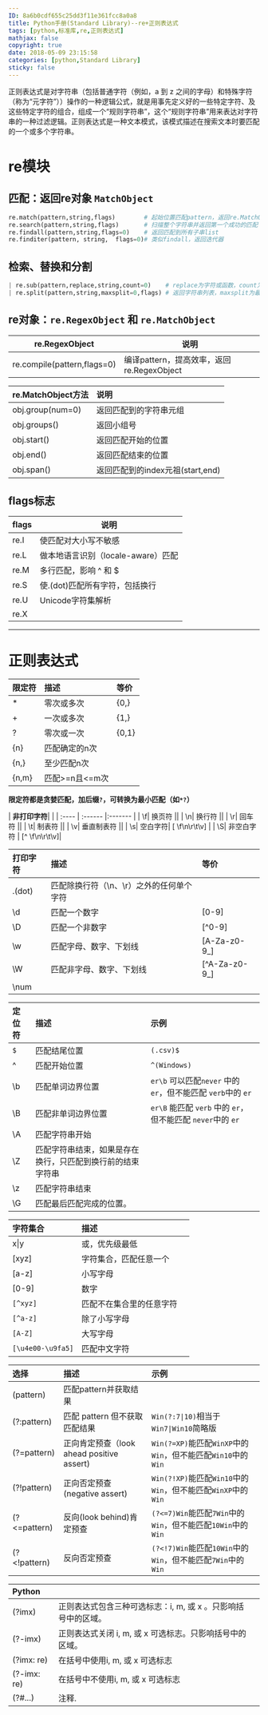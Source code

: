 ```yaml
---
ID: 8a6b0cdf655c25dd3f11e361fcc8a0a8
title: Python手册(Standard Library)--re+正则表达式
tags: [python,标准库,re,正则表达式]
mathjax: false
copyright: true
date: 2018-05-09 23:15:58
categories: [python,Standard Library]
sticky: false
---
```

正则表达式是对字符串（包括普通字符（例如，a 到 z 之间的字母）和特殊字符（称为“元字符”））操作的一种逻辑公式，就是用事先定义好的一些特定字符、及这些特定字符的组合，组成一个“规则字符串”，这个“规则字符串”用来表达对字符串的一种过滤逻辑。正则表达式是一种文本模式，该模式描述在搜索文本时要匹配的一个或多个字符串。


<!-- more -->

# re模块


## 匹配：返回re对象 `MatchObject`

```python 
re.match(pattern,string,flags)        # 起始位置匹配pattern，返回re.MatchObject  
re.search(pattern,string,flags)       # 扫描整个字符串并返回第一个成功的匹配  
re.findall(pattern,string,flags=0)    # 返回匹配到所有子串list 
re.finditer(pattern, string,  flags=0)# 类似findall，返回迭代器  
```


## 检索、替换和分割

```python 
| re.sub(pattern,replace,string,count=0)    # replace为字符或函数，count为替换的次数
| re.split(pattern,string,maxsplit=0,flags) # 返回字符串列表，maxsplit为最大分割次数|
```

## re对象：`re.RegexObject` 和 `re.MatchObject`

| re.RegexObject|说明|
| ------------- | ------------- |
| re.compile(pattern,flags=0) | 编译pattern，提高效率，返回re.RegexObject |

| re.MatchObject方法|说明|
| :------------- | :------------- |
| obj.group(num=0) | 返回匹配到的字符串元组|
| obj.groups()  | 返回小组号|
| obj.start()| 返回匹配开始的位置  |
| obj.end()  | 返回匹配结束的位置  |
| obj.span() | 返回匹配到的index元祖(start,end)  |


 ## flags标志

| flags |说明|
| ------------- | ------------- |
| re.I | 使匹配对大小写不敏感 |
| re.L | 做本地语言识别（locale-aware）匹配|
| re.M | 多行匹配，影响 ^ 和 $ |
| re.S | 使.(dot)匹配所有字符，包括换行  |
| re.U | Unicode字符集解析  |
| re.X ||

----------


# 正则表达式

| 限定符  | 描述  | 等价|
| :---- | :------ |:------- |
| * | 零次或多次  | {0,} |
| + | 一次或多次  | {1,} |
| ? | 零次或一次  | {0,1}|
| {n}  | 匹配确定的n次||
| {n,} | 至少匹配n次 ||
| {n,m}| 匹配>=n且<=m次||

**限定符都是贪婪匹配，加后缀`?`，可转换为最小匹配（如`*?`）** 

| **非打印字符**|  |
| :---- | :------ |:------- |
| \f| 换页符 ||
| \n| 换行符 ||
| \r| 回车符 ||
| \t| 制表符 ||
| \v| 垂直制表符  ||
| \s| 空白字符| [ \f\n\r\t\v] |
| \S| 非空白字符  | [^ \f\n\r\t\v]|

| **打印字符** | 描述  | 等价|
| :---- | :------ |:------- |
| .(dot)  | 匹配除换行符（\n、\r）之外的任何单个字符||
| \d| 匹配一个数字 | [0-9]|
| \D| 匹配一个非数字| [^0-9]  |
| \w| 匹配字母、数字、下划线  | [A-Za-z0-9_]  |
| \W| 匹配非字母、数字、下划线 | [^A-Za-z0-9_] |
| \num |  ||


| **定位符**  | 描述  | 示例|
| :---- | :------ |:------- |
| `$` | 匹配结尾位置 | `(.csv)$` |
| ^ | 匹配开始位置 | `^(Windows)` |
| \b| 匹配单词边界位置  | `er\b` 可以匹配`never` 中的 `er`，但不能匹配 `verb`中的 `er` |
| \B| 匹配非单词边界位置 | `er\B` 能匹配 `verb` 中的 `er`，但不能匹配 `never`中的 `er` |
| \A| 匹配字符串开始||
| \Z| 匹配字符串结束，如果是存在换行，只匹配到换行前的结束字符串  ||
| \z| 匹配字符串结束||
| \G| 匹配最后匹配完成的位置。 ||

| **字符集合** | 描述  ||
| :---- | :------ |:------- |
| x\|y | 或，优先级最低||
| [xyz]| 字符集合，匹配任意一个  ||
| [a-z]| 小写字母||
| [0-9]| 数字  ||
| `[^xyz] ` | 匹配不在集合里的任意字符 ||
| `[^a-z]`  | 除了小写字母 ||
| `[A-Z]`| 大写字母||
|`[\u4e00-\u9fa5]`|  匹配中文字符

| **选择**| 描述  | 示例|
| :---- | :------ |:------- |
| (pattern)  | 匹配pattern并获取结果  ||
| (?:pattern)| 匹配 pattern 但不获取匹配结果| `Win(?:7\|10)`相当于`Win7\|Win10`简略版  |
| (?=pattern)| 正向肯定预查（look ahead positive assert)| `Win(?=XP)`能匹配`WinXP`中的`Win`，但不能匹配`Win10`中的`Win` |
| (?!pattern)| 正向否定预查(negative assert)  | `Win(?!XP)`能匹配`Win10`中的`Win`，但不能匹配`WinXP`中的`Win`|
| (?<=pattern)  | 反向(look behind)肯定预查| `(?<=7)Win`能匹配`7Win`中的`Win`，但不能匹配`10Win`中的`Win` |
| (?<!pattern)  | 反向否定预查 | `(?<!7)Win`能匹配`10Win`中的`Win`，但不能匹配`7Win`中的`Win` |

| **Python**  |  ||
| :---- | :------ |:------- |
| (?imx)  | 正则表达式包含三种可选标志：i, m, 或 x  。只影响括号中的区域。 ||
| (?-imx) | 正则表达式关闭 i, m, 或  x 可选标志。只影响括号中的区域。||
| (?imx: re) | 在括号中使用i, m, 或 x  可选标志 ||
| (?-imx: re)| 在括号中不使用i, m, 或 x  可选标志||
| (?#...) | 注释. ||



